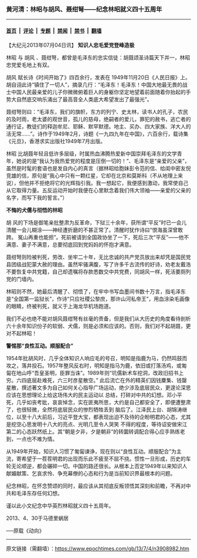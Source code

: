 ### 黄河清：林昭与胡风、聂绀弩——纪念林昭就义四十五周年

---

#### [首页](../../../..?n3908982) &nbsp;|&nbsp; [评论](../../../../../epoch-comment?n3908982) &nbsp;|&nbsp; [专题](../../../../../epoch-special?n3908982) &nbsp;|&nbsp; [禁闻](../../../../../epoch-news?n3908982) &nbsp;|&nbsp; [禁书](../../../../../books?n3908982) &nbsp;|&nbsp; [翻墙](https://github.com/gfw-breaker/nogfw/blob/master/README.md?n3908982)


<div class="post_content" id="artbody" itemprop="articleBody">
 <!-- article content begin -->
 <p>
  【大纪元2013年07月04日讯】
  <b>
   知识人忠毛爱党登峰造极
  </b>
 </p>
 <p>
  <ok href="https://www.epochtimes.com/gb/tag/%E6%9E%97%E6%98%AD.html">
   林昭
  </ok>
  与
  <ok href="https://www.epochtimes.com/gb/tag/%E8%83%A1%E9%A3%8E.html">
   胡风
  </ok>
  、聂绀弩，都曾是毛泽东的忠实信徒：胡聂颂圣诗篇天下并一，林昭忠党爱毛地上有双。
 </p>
 <p>
  <ok href="https://www.epochtimes.com/gb/tag/%E8%83%A1%E9%A3%8E.html">
   胡风
  </ok>
  赋长诗《时间开始了》四百余行，发表在 1949年11月20日《人民日报》上。胡自诩此诗“镇住了一切人”，摘录几行：“毛泽东！毛泽东！中国大地最无畏的战士中国人民最亲爱的儿子你微微俯着巨人的身躯你坚定地望着前面随着你抬起的手势大自然底交响乐涌出了最高音全人类底大希望发出了最强光”。
 </p>
 <p>
  聂绀弩则曰：“毛泽东，我们的旗帜，东方的列宁、史太林，读书人的孔子，农民的及时雨，老太婆的观世音，孤儿的慈母，绝嗣者的爱儿，罪犯的赦书，逃亡者的通行证，教徒们的释迦牟尼、耶稣、默罕默德。地主、买办、四大家族、洋大人的活无常……”。诗作于1949年2月，诗题《一九四九年在中国》，六百余行，载诗集《元旦》，香港求实出版社1949年7月出版。
 </p>
 <p>
  <ok href="https://www.epochtimes.com/gb/tag/%E6%9E%97%E6%98%AD.html">
   林昭
  </ok>
  比胡聂年轻且低许多层级，时属热血沸腾热爱新中国崇拜毛泽东的文学青年，她说的是“我认为我热爱党的程度是压倒一切的！”、毛泽东是“亲爱的父亲”，虽然是时髦的套语也是发自内心的真言（据林昭给胞妹彭令范的信、给闺中密友倪竞雄的信，原句是“我心中只有一颗红星，它却在北京和莫斯科（不从地理上来说），但他并不拒绝将它的光辉指引我。我一想起它，我便感到激动，我常使自己从它取得力量。五反运动开始时我便在心里默念着我们伟大领袖——亲爱的父亲的名字，而写下我的誓言。”）
 </p>
 <p>
  <b>
   不悔的犬儒与彻悟的林昭
  </b>
 </p>
 <p>
  胡 风的下场是御笔亲批整肃为反革命，下狱三十余年，获所谓“平反”时已一会儿清醒一会儿糊涂——神经遭折磨的不甚正常了。清醒时犹作诗曰“恨海虽深曾敢跨。 冤山再重也能担”。死前被请到全国政协坐了一下，死后三次“平反”——他不满意、妻子不满意，总要彻底回到党妈妈的怀抱才满意。
 </p>
 <p>
  聂绀弩则险被判死，劳改、坐牢二十年，无比忠诚的共产党员放出来却凭是国民党县团级战犯蒙大赦的理由。虽然牢骚满腹，写了许多千古流传的好诗，劝老友戴浩不要恢复中共党籍，自己却遗嘱将存款悉数交中共党费，同胡风一样，死活要厕列党的门墙内。
 </p>
 <p>
  林昭则不然，她最后清醒了、彻悟了，在牢中书写血墨间书数十万言，指毛泽东是“全国第一监狱长”，作诗“只应社稷公黎庶，那许山河私帝王”，用血涂染毛画像的眼睛，终被判死，就义于上海龙华机场跑道。
 </p>
 <p>
  我们不必也绝不能对胡风聂绀弩有丝毫的责备，但是我们从大历史的角度看待剖析六十余年知识份子的软弱、犬儒，则是必须和应该的。否则，我们对不起胡聂，更对不起林昭！
 </p>
 <p>
  <b>
   警惕那“良性互动。顺服配合”
  </b>
 </p>
 <p>
  1954年批胡风时，几乎全体知识人响应毛的号召，明知是指鹿为马，仍然鸣鼓而攻之，落井投石。1957年整风反右时，明知是指马为鹿，依旧或打落汤鸡，或匍匐在地山呼“吾皇圣明，臣罪当诛”。1989年则“坑儒新术车挖洞，改政旧招书上穷。六四底层赴难死，六三时彦星散空。” 此后流亡在外的精英们因钱麇集、钱罄星散，撰述著文多为自己如何关心指导广场运动，绝少涉及底层民众，更遑论深思应该在思想理论上给这场伟大的民主运动以 总结，打碎对中共的幻想。邓小平死，几乎如丧考妣，哀哀悼念，实在匪夷所思，大约是自己都安全了，即便遭整肃了，也很轻微，全然将底层民众的惨烈牺牲丢到 脑后了。江泽民上台、胡锦涛继位，以至十八大前后，习近平登大宝，都表现出迫不及待的企盼明君的心态，尤其是挖空心思发明十八大的亮点、光明几至令人哭笑 不得的程度，等待诏安做宋江第二的心态跃然纸上。其“朝是夕非，夕是朝非”的转圜转调配合得心应手熟练老到，一点也不难为情。
 </p>
 <p>
  从1949年开始，知识人习惯了匍匐谏诤，现在则以“良性互动。顺服配合”为主流，寄希望于一茬茬明君的出现而乐此不疲至不屈不挠。惯性一旦形成，历史的车轮无论顺逆，都会碾碎一切。中国的路还很长。从根本上否定1949年以来知识人献媚献策、乞哀求怜、争充幕僚的心态和行为是当前知识界最根本的问题。
 </p>
 <p>
  纪念林昭，在怀念赞颂的同时，最应该从其彻底反叛领悟其深刻和前瞻，不再对中共和毛泽东存任何幻想。
 </p>
 <p>
  谨以此小文纪念中华英烈林昭就义四十五周年。
 </p>
 <p>
  2013、4、30于马德里蜗居
 </p>
 <p>
  ──原载《动向》
 </p>
 <!-- article content end -->
 <div id="below_article_ad">
 </div>
</div>


---

原文链接（需翻墙）：https://www.epochtimes.com/gb/13/7/4/n3908982.htm